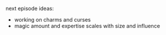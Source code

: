 next episode ideas:
- working on charms and curses
- magic amount and expertise scales with size and influence